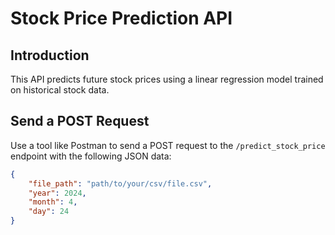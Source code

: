 # Stock Price Prediction API

## Introduction

This API predicts future stock prices using a linear regression model trained on historical stock data.

## Send a POST Request

Use a tool like Postman to send a POST request to the `/predict_stock_price` endpoint with the following JSON data:

```json
{
    "file_path": "path/to/your/csv/file.csv",
    "year": 2024,
    "month": 4,
    "day": 24
}
